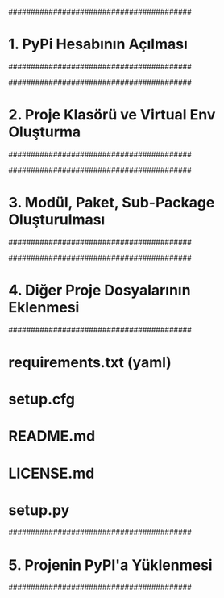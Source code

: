 #########################################
# 1. PyPi Hesabının Açılması
#########################################

#########################################
# 2. Proje Klasörü ve Virtual Env Oluşturma
#########################################

#########################################
# 3. Modül, Paket, Sub-Package Oluşturulması
#########################################


#########################################
# 4. Diğer Proje Dosyalarının Eklenmesi
#########################################

# requirements.txt (yaml)
# setup.cfg
# README.md
# LICENSE.md
# setup.py

#########################################
# 5. Projenin PyPI'a Yüklenmesi
#########################################


